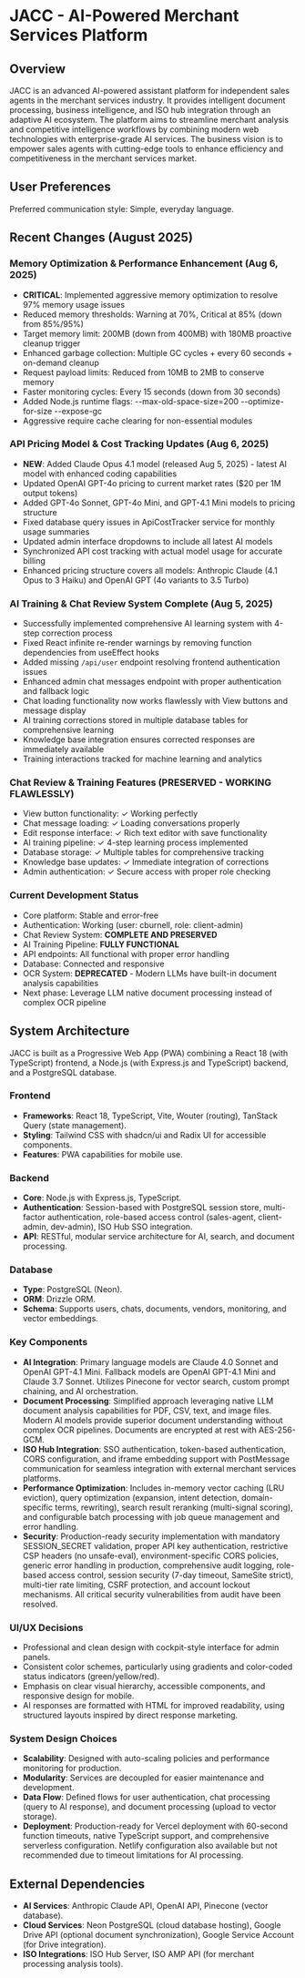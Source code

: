 # JACC - AI-Powered Merchant Services Platform

## Overview
JACC is an advanced AI-powered assistant platform for independent sales agents in the merchant services industry. It provides intelligent document processing, business intelligence, and ISO hub integration through an adaptive AI ecosystem. The platform aims to streamline merchant analysis and competitive intelligence workflows by combining modern web technologies with enterprise-grade AI services. The business vision is to empower sales agents with cutting-edge tools to enhance efficiency and competitiveness in the merchant services market.

## User Preferences
Preferred communication style: Simple, everyday language.

## Recent Changes (August 2025)

### Memory Optimization & Performance Enhancement (Aug 6, 2025)
- **CRITICAL**: Implemented aggressive memory optimization to resolve 97% memory usage issues
- Reduced memory thresholds: Warning at 70%, Critical at 85% (down from 85%/95%)
- Target memory limit: 200MB (down from 400MB) with 180MB proactive cleanup trigger
- Enhanced garbage collection: Multiple GC cycles + every 60 seconds + on-demand cleanup
- Request payload limits: Reduced from 10MB to 2MB to conserve memory
- Faster monitoring cycles: Every 15 seconds (down from 30 seconds)
- Added Node.js runtime flags: --max-old-space-size=200 --optimize-for-size --expose-gc
- Aggressive require cache clearing for non-essential modules

### API Pricing Model & Cost Tracking Updates (Aug 6, 2025)
- **NEW**: Added Claude Opus 4.1 model (released Aug 5, 2025) - latest AI model with enhanced coding capabilities
- Updated OpenAI GPT-4o pricing to current market rates ($20 per 1M output tokens)
- Added GPT-4o Sonnet, GPT-4o Mini, and GPT-4.1 Mini models to pricing structure
- Fixed database query issues in ApiCostTracker service for monthly usage summaries
- Updated admin interface dropdowns to include all latest AI models
- Synchronized API cost tracking with actual model usage for accurate billing
- Enhanced pricing structure covers all models: Anthropic Claude (4.1 Opus to 3 Haiku) and OpenAI GPT (4o variants to 3.5 Turbo)

### AI Training & Chat Review System Complete (Aug 5, 2025)
- Successfully implemented comprehensive AI learning system with 4-step correction process
- Fixed React infinite re-render warnings by removing function dependencies from useEffect hooks
- Added missing `/api/user` endpoint resolving frontend authentication issues
- Enhanced admin chat messages endpoint with proper authentication and fallback logic
- Chat loading functionality now works flawlessly with View buttons and message display
- AI training corrections stored in multiple database tables for comprehensive learning
- Knowledge base integration ensures corrected responses are immediately available
- Training interactions tracked for machine learning and analytics

### Chat Review & Training Features (PRESERVED - WORKING FLAWLESSLY)
- View button functionality: ✓ Working perfectly
- Chat message loading: ✓ Loading conversations properly
- Edit response interface: ✓ Rich text editor with save functionality
- AI training pipeline: ✓ 4-step learning process implemented
- Database storage: ✓ Multiple tables for comprehensive tracking
- Knowledge base updates: ✓ Immediate integration of corrections
- Admin authentication: ✓ Secure access with proper role checking

### Current Development Status
- Core platform: Stable and error-free
- Authentication: Working (user: cburnell, role: client-admin)
- Chat Review System: **COMPLETE AND PRESERVED**
- AI Training Pipeline: **FULLY FUNCTIONAL**
- API endpoints: All functional with proper error handling
- Database: Connected and responsive
- OCR System: **DEPRECATED** - Modern LLMs have built-in document analysis capabilities
- Next phase: Leverage LLM native document processing instead of complex OCR pipeline

## System Architecture
JACC is built as a Progressive Web App (PWA) combining a React 18 (with TypeScript) frontend, a Node.js (with Express.js and TypeScript) backend, and a PostgreSQL database.

### Frontend
- **Frameworks**: React 18, TypeScript, Vite, Wouter (routing), TanStack Query (state management).
- **Styling**: Tailwind CSS with shadcn/ui and Radix UI for accessible components.
- **Features**: PWA capabilities for mobile use.

### Backend
- **Core**: Node.js with Express.js, TypeScript.
- **Authentication**: Session-based with PostgreSQL session store, multi-factor authentication, role-based access control (sales-agent, client-admin, dev-admin), ISO Hub SSO integration.
- **API**: RESTful, modular service architecture for AI, search, and document processing.

### Database
- **Type**: PostgreSQL (Neon).
- **ORM**: Drizzle ORM.
- **Schema**: Supports users, chats, documents, vendors, monitoring, and vector embeddings.

### Key Components
- **AI Integration**: Primary language models are Claude 4.0 Sonnet and OpenAI GPT-4.1 Mini. Fallback models are OpenAI GPT-4.1 Mini and Claude 3.7 Sonnet. Utilizes Pinecone for vector search, custom prompt chaining, and AI orchestration.
- **Document Processing**: Simplified approach leveraging native LLM document analysis capabilities for PDF, CSV, text, and image files. Modern AI models provide superior document understanding without complex OCR pipelines. Documents are encrypted at rest with AES-256-GCM.
- **ISO Hub Integration**: SSO authentication, token-based authentication, CORS configuration, and iframe embedding support with PostMessage communication for seamless integration with external merchant services platforms.
- **Performance Optimization**: Includes in-memory vector caching (LRU eviction), query optimization (expansion, intent detection, domain-specific terms, rewriting), search result reranking (multi-signal scoring), and configurable batch processing with job queue management and error handling.
- **Security**: Production-ready security implementation with mandatory SESSION_SECRET validation, proper API key authentication, restrictive CSP headers (no unsafe-eval), environment-specific CORS policies, generic error handling in production, comprehensive audit logging, role-based access control, session security (7-day timeout, SameSite strict), multi-tier rate limiting, CSRF protection, and account lockout mechanisms. All critical security vulnerabilities from audit have been resolved.

### UI/UX Decisions
- Professional and clean design with cockpit-style interface for admin panels.
- Consistent color schemes, particularly using gradients and color-coded status indicators (green/yellow/red).
- Emphasis on clear visual hierarchy, accessible components, and responsive design for mobile.
- AI responses are formatted with HTML for improved readability, using structured layouts inspired by direct response marketing.

### System Design Choices
- **Scalability**: Designed with auto-scaling policies and performance monitoring for production.
- **Modularity**: Services are decoupled for easier maintenance and development.
- **Data Flow**: Defined flows for user authentication, chat processing (query to AI response), and document processing (upload to vector storage).
- **Deployment**: Production-ready for Vercel deployment with 60-second function timeouts, native TypeScript support, and comprehensive serverless configuration. Netlify configuration also available but not recommended due to timeout limitations for AI processing.

## External Dependencies
- **AI Services**: Anthropic Claude API, OpenAI API, Pinecone (vector database).
- **Cloud Services**: Neon PostgreSQL (cloud database hosting), Google Drive API (optional document synchronization), Google Service Account (for Drive integration).
- **ISO Integrations**: ISO Hub Server, ISO AMP API (for merchant processing analysis tools).